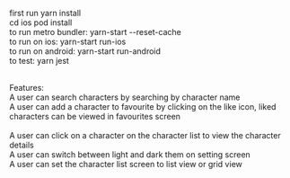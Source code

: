 first run yarn install
<br>
cd ios pod install
<br>
to run metro bundler: yarn-start --reset-cache
<br>
to run on ios: yarn-start run-ios
<br>
to run on android: yarn-start run-android
<br>
to test: yarn jest
<br>
<br>

Features:
<br>
A user can search characters by searching by character name
<br>
A user can add a character to favourite by clicking on the like icon, liked characters can be viewed in favourites screen  
<br>
A user can click on a character on the character list to view the character details
<br>
A user can switch between light and dark them on setting screen
<br>
A user can set the character list screen to list view or grid view
